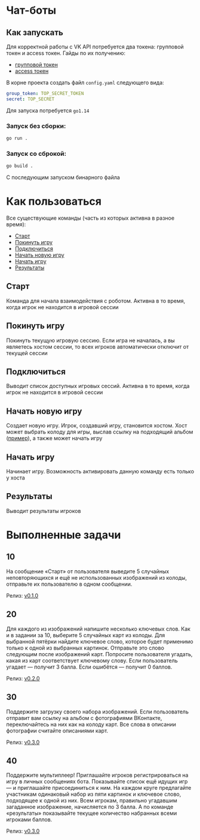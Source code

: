 # Чат-боты

## Как запускать

Для корректной работы с VK API потребуется два токена: групповой токен и access токен. 
Гайды по их получению: 
- [групповой токен](https://dev.vk.com/api/bots/getting-started#%D0%9F%D0%BE%D0%BB%D1%83%D1%87%D0%B5%D0%BD%D0%B8%D0%B5%20%D0%BA%D0%BB%D1%8E%D1%87%D0%B0%20%D0%B4%D0%BE%D1%81%D1%82%D1%83%D0%BF%D0%B0)
- [access токен](https://www.pandoge.com/socialnye-seti-i-messendzhery/poluchenie-klyucha-dostupa-access_token-dlya-api-vkontakte)

В корне проекта создать файл `config.yaml` следующего вида:
```yaml
group_token: TOP_SECRET_TOKEN
secret: TOP_SECRET
```

Для запуска потребуется `go1.14`

### Запуск без сборки:
```bash
go run .
```

### Запуск со сброкой:
```bash
go build .
```
C последующим запуском бинарного файла

# Как пользоваться
Все существующие команды (часть из которых активна в разное время):
- [Старт](#старт)
- [Покинуть игру](#покинуть-игру)
- [Подключиться](#подключиться)
- [Начать новую игру](#начать-новую-игру)
- [Начать игру](#начать-игру)
- [Результаты](#результаты)

## Старт
Команда для начала взаимодействия с роботом. Активна в то время, когда игрок не находится в игровой сессии

## Покинуть игру
Покинуть текущую игровую сессию. Если игра не началась, а вы являетесь хостом сессии, то всех игроков автоматически отключит от текущей сессии

## Подключиться
Выводит список доступных игровых сессий. Активна в то время, когда игрок не находится в игровой сессии

## Начать новую игру
Создает новую игру. Игрок, создавший игру, становится хостом. Хост может выбрать колоду для игры, выслав ссылку на подходящий альбом ([пример](https://vk.com/album-212865419_284073649)), а также может начать игру

## Начать игру
Начинает игру. Возможность активировать данную команду есть только у хоста

## Результаты
Выводит результаты игроков

# Выполненные задачи

## 10
На сообщение «Старт» от пользователя выведите 5 случайных неповторяющихся и ещё не использованных изображений из колоды, отправьте их пользователю в одном сообщении.

Релиз: [v0.1.0](https://github.com/Not-cottage-cheese-but-cottage-cheese/Chat-Bots/tree/v0.1.0)

## 20 

Для каждого из изображений напишите несколько ключевых слов. Как и в задании за 10, выберите 5 случайных карт из колоды. Для выбранной пятёрки найдите ключевое слово, которое будет применимо только к одной из выбранных картинок. Отправьте это слово следующим после изображений карт. Попросите пользователя угадать, какая из карт соответствует ключевому слову. Если пользователь угадает — получит 3 балла. Если ошибётся — получит 0 баллов.

Релиз: [v0.2.0](https://github.com/Not-cottage-cheese-but-cottage-cheese/Chat-Bots/tree/v0.2.0)

## 30

Поддержите загрузку своего набора изображений. Если пользователь отправит вам ссылку на альбом с фотографиями ВКонтакте, переключайтесь на них как на колоду карт. Все слова в описании фотографии считайте описаниями карт.

Релиз: [v0.3.0](https://github.com/Not-cottage-cheese-but-cottage-cheese/Chat-Bots/tree/v0.3.0)

## 40

Поддержите мультиплеер! Приглашайте игроков регистрироваться на игру в личных сообщениях бота. Показывайте список ещё идущих игр — и приглашайте присоединиться к ним. На каждом круге предлагайте участникам одинаковый набор из пяти картинок и ключевое слово, подходящее к одной из них. Всем игрокам, правильно угадавшим загаданное изображение, начисляется по 3 балла. А по команде «результаты» показывайте текущее количество набранных всеми игроками баллов.

Релиз: [v0.3.0](https://github.com/Not-cottage-cheese-but-cottage-cheese/Chat-Bots/tree/v0.3.0)
